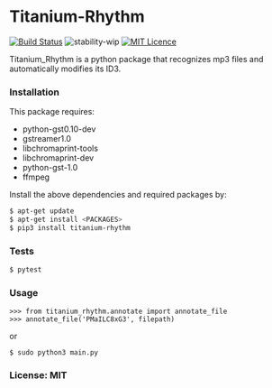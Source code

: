 # Titanium-Rhythm

[![Build Status](https://travis-ci.org/DarkFate13/titanium-rhythm.svg?branch=master)](https://travis-ci.org/DarkFate13/titanium-rhythm) ![stability-wip](https://img.shields.io/badge/stability-work_in_progress-lightgrey.svg)  [![MIT Licence](https://badges.frapsoft.com/os/mit/mit.svg?v=103)](https://opensource.org/licenses/mit-license.php)  


Titanium_Rhythm is a python package that recognizes mp3 files and automatically modifies its ID3.

### Installation

This package requires:
- python-gst0.10-dev
- gstreamer1.0
- libchromaprint-tools
- libchromaprint-dev
- python-gst-1.0
- ffmpeg

Install the above dependencies and required packages by:

```sh
$ apt-get update
$ apt-get install <PACKAGES>
$ pip3 install titanium-rhythm
```

### Tests

```sh
$ pytest
```

### Usage

```
>>> from titanium_rhythm.annotate import annotate_file
>>> annotate_file('PMaILC8xG3', filepath)
```
or

```
$ sudo python3 main.py
```
 

### License: MIT

